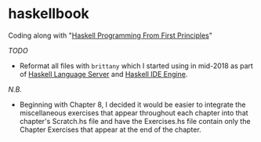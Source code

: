 # haskellbook
Coding along with "[Haskell Programming From First Principles](http://haskellbook.com)"

*TODO*
* Reformat all files with `brittany` which I started using in mid-2018 as part of
  [Haskell Language Server](https://github.com/alanz/vscode-hie-server)
  and [Haskell IDE Engine](https://github.com/alanz/haskell-ide-engine).

*N.B.*
* Beginning with Chapter 8, I decided it would be easier to integrate the miscellaneous
  exercises that appear throughout each chapter into that chapter's Scratch.hs file and have
  the Exercises.hs file contain only the Chapter Exercises that appear at the end of the
  chapter.
